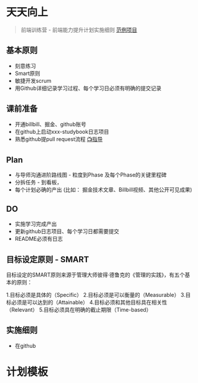 # 天天向上
> 前端训练营 - 前端能力提升计划实施细则
> [范例项目](https://github.com/su37josephxia/ranshu-frontend-studybook)


## 基本原则

- 刻意练习 
- Smart原则
- 敏捷开发scrum
- 用Github详细记录学习过程、每个学习日必须有明确的提交记录



## 课前准备

- 开通billbill、掘金、github账号
- 在github上启动xxx-studybook日志项目
- 熟悉github提pull request流程  [📺指导](https://www.bilibili.com/video/BV1Ev411J77h/)



## Plan

- 与导师沟通进阶路线图 - 粒度到Phase 及每个Phase的关键里程碑
- 分拆任务 - 到看板，
- 每个计划必确的产出 (比如： 掘金技术文章、Billbill视频、其他公开可见成果)

  

## DO

- 实施学习完成产出
- 更新github日志项目、每个学习日都需要提交
- README必须有日志











## 目标设定原则 - SMART

目标设定的SMART原则来源于管理大师彼得·德鲁克的《管理的实践》，有五个基本的原则：

1.目标必须是具体的（Specific）
2.目标必须是可以衡量的（Measurable）
3.目标必须是可以达到的（Attainable）
4.目标必须和其他目标具在相关性（Relevant）
5.目标必须具在明确的截止期限（Time-based）



## 实施细则

- 在github



# 计划模板





